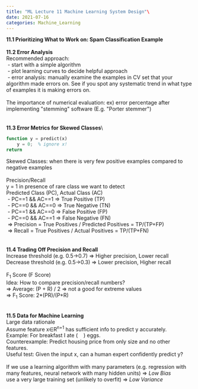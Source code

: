```yaml
---
title: "ML Lecture 11 Machine Learning System Design"\
date: 2021-07-16
categories: Machine_Learning
---
```

**11.1 Prioritizing What to Work on: Spam Classification Example**\
\
**11.2 Error Analysis**\
Recommended approach:\
&nbsp;- start with a simple algorithm\
&nbsp;- plot learning curves to decide helpful approach\
&nbsp;- error analysis: manually examine the examples in CV set that your algorithm made errors on. See if you spot any systematic trend in what type of examples it is making errors on.\
\
The importance of numerical evaluation: ex) error percentage after implementing "stemming" software (E.g. "Porter stemmer")\
\
\
**11.3 Error Metrics for Skewed Classes**\
```Octave
function y = predict(x)
    y = 0;  % ignore x!
return
```
Skewed Classes: when there is very few positive examples compared to negative examples\
\
Precision/Recall\
y = 1 in presence of rare class we want to detect\
Predicted Class (PC), Actual Class (AC)\
&nbsp;- PC==1 && AC==1 => True Positive (TP)\
&nbsp;- PC==0 && AC==0 => True Negative (TN)\
&nbsp;- PC==1 && AC==0 => False Positive (FP)\
&nbsp;- PC==0 && AC==1 => False Negative (FN)\
&nbsp;=> Precision = True Positives / Predicted Positives = TP/(TP+FP)\
&nbsp;=> Recall = True Positives / Actual Positives = TP/(TP+FN)\
\
\
**11.4 Trading Off Precision and Recall**\
Increase threshold (e.g. 0.5->0.7) => Higher precision, Lower recall\
Decrease threshold (e.g. 0.5->0.3) => Lower precision, Higher recall\
\
F<sub>1</sub> Score (F Score)\
Idea: How to compare precision/recall numbers?\
=> Average: (P + R) / 2 => not a good for extreme values\
=> F<sub>1</sub> Score: 2*(PR)/(P+R)\
\
\
**11.5 Data for Machine Learning**\
Large data rationale\
Assume feature x∈R<sup>n+1</sup> has sufficient info to predict y accurately.\
Example: For breakfast I ate (&nbsp; &nbsp; ) eggs.\
Counterexample: Predict housing price from only size and no other features.\
Useful test: Given the input x, can a human expert confidently predict y?\
\
If we use a learning algorithm with many parameters (e.g. regression with many features, neural network with many hidden units) => *Low Bias*\
use a very large training set (unlikely to overfit) => *Low Variance*
